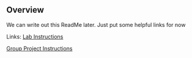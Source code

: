 ## Overview

We can write out this ReadMe later. Just put some helpful links for now

Links:
[Lab Instructions](https://cuboulder-csci3308.pages.dev/docs/labs/lab8)

[Group Project Instructions](https://cuboulder-csci3308.pages.dev/docs/project/)


